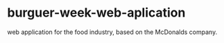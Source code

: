 # burguer-week-web-aplication
web application for the food industry, based on the McDonalds company.
